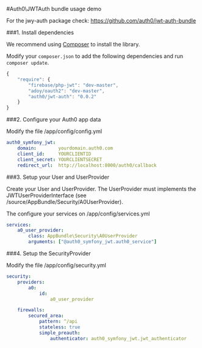 #Auth0\JWTAuth bundle usage demo

For the jwy-auth package check: https://github.com/auth0/jwt-auth-bundle

###1. Install dependencies

We recommend using [Composer](http://getcomposer.org/doc/01-basic-usage.md) to install the library.

Modify your `composer.json` to add the following dependencies and run `composer update`.

~~~js
{
    "require": {
        "firebase/php-jwt": "dev-master",
        "adoy/oauth2": "dev-master",
        "auth0/jwt-auth": "0.0.2"
    }
}
~~~

###2. Configure your Auth0 app data

Modify the file /app/config/config.yml

~~~yml
auth0_symfony_jwt:
    domain:        yourdomain.auth0.com
    client_id:     YOURCLIENTID
    client_secret: YOURCLIENTSECRET
    redirect_url:  http://localhost:8000/auth0/callback
~~~

###3. Setup your User and UserProvider

Create your User and UserProvider.
The UserProvider must implements the JWTUserProviderInterface (see /source/AppBundle/Security/A0UserProvider).

The configure your services on /app/config/services.yml

~~~yml
services:
    a0_user_provider:
        class: AppBundle\Security\A0UserProvider
        arguments: ["@auth0_symfony_jwt.auth0_service"]
~~~

###4. Setup the SecurityProvider

Modify the file /app/config/security.yml

~~~yml
security:
    providers:
        a0:
            id:
                a0_user_provider

    firewalls:
        secured_area:
            pattern: ^/api
            stateless: true
            simple_preauth:
                authenticator: auth0_symfony_jwt.jwt_authenticator
~~~



